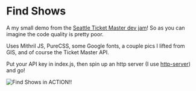 # Find Shows

A my small demo from the [Seattle Ticket Master dev jam](https://www.universe.com/events/the-ticketmaster-api-devjam-in-seattle-wa-tickets-seattle-T3GYKJ)! So as you can imagine the code quality is pretty poor.

Uses Mithril JS, PureCSS, some Google fonts, a couple pics I lifted from GIS, and of course the Ticket Master API.

Put your API key in index.js, then spin up an http server (I use [http-server](https://www.npmjs.com/package/http-server)) and go!

![Find Shows in ACTION!!](https://i.imgur.com/A2vVYVO.gif)
